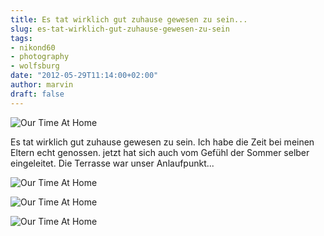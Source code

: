 ```yaml
---
title: Es tat wirklich gut zuhause gewesen zu sein...
slug: es-tat-wirklich-gut-zuhause-gewesen-zu-sein
tags:
- nikond60
- photography
- wolfsburg
date: "2012-05-29T11:14:00+02:00"
author: marvin
draft: false
---
```

![Our Time At Home](/images/7293796596_e5e6801584_b.jpg)

Es tat wirklich gut zuhause gewesen zu sein. Ich habe die Zeit bei
meinen Eltern echt genossen. jetzt hat sich auch vom Gefühl der Sommer
selber eingeleitet. Die Terrasse war unser Anlaufpunkt...

![Our Time At Home](/images/7293799632_cef3eb021d_b.jpg)

![Our Time At Home](/images/7293798704_0ed0e5e2e5_b.jpg)

![Our Time At Home](/images/7293797786_ab2d8e815e_b.jpg)